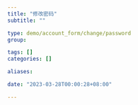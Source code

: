 ```yaml
---
title: "修改密码"
subtitle: ""

type: demo/account_form/change/password
group:

tags: []
categories: []

aliases:

date: "2023-03-28T00:00:28+08:00"

---
```


